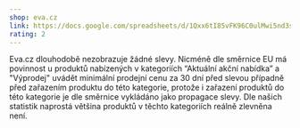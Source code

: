 ```yaml
---
shop: eva.cz
link: https://docs.google.com/spreadsheets/d/1Qxx6tI85vFK96C0ulMwi5nd3sJ-iSubDpnqoqPSGq3o/edit?usp=sharing
rating: 2
---
```


Eva.cz dlouhodobě nezobrazuje žádné slevy. Nicméně dle směrnice EU má povinnost u produktů nabízených v kategoriích “Aktuální akční nabídka” a "Výprodej" uvádět minimální prodejní cenu za 30 dní před slevou případně před zařazením produktu do této kategorie, protože i zařazení produktů do této kategorie je dle směrnice vykládáno jako propagace slevy. Dle našich statistik naprostá většina produktů v těchto kategoriích reálně zlevněna není.
